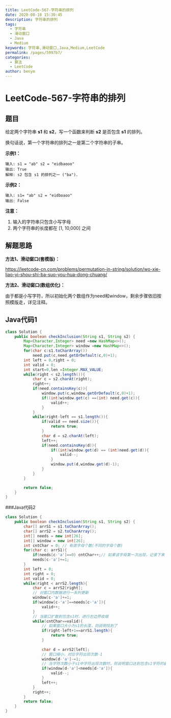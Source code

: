 ```yaml
---
title: LeetCode-567-字符串的排列
date: 2020-08-18 15:30:45
description: 字符串的排列
tags: 
  - 字符串
  - 滑动窗口
  - Java
  - Medium
keywords: 字符串,滑动窗口,Java,Medium,LeetCode
permalink: /pages/5997b7/
categories: 
  - 算法
  - LeetCode
author: benym
---
```


# LeetCode-567-字符串的排列

## 题目

给定两个字符串 **s1** 和 **s2**，写一个函数来判断 **s2** 是否包含 **s1** 的排列。

换句话说，第一个字符串的排列之一是第二个字符串的子串。



**示例1：**

```
输入: s1 = "ab" s2 = "eidbaooo"
输出: True
解释: s2 包含 s1 的排列之一 ("ba").
```

**示例2：**

```
输入: s1= "ab" s2 = "eidboaoo"
输出: False
```

**注意：**

1. 输入的字符串只包含小写字母
2. 两个字符串的长度都在 [1, 10,000] 之间

## 解题思路

**方法1、滑动窗口(套模版)：**

https://leetcode-cn.com/problems/permutation-in-string/solution/wo-xie-liao-yi-shou-shi-ba-suo-you-hua-dong-chuang/

**方法2、滑动窗口(数组优化)：**

由于都是小写字符，所以初始化两个数组作为need和window，剩余步骤依旧按照模版走，详见注释。


## Java代码1

```java
class Solution {
    public boolean checkInclusion(String s1, String s2) {
        Map<Character,Integer> need =new HashMap<>();
        Map<Character,Integer> window =new HashMap<>();
        for(char c:s1.toCharArray()) 
            need.put(c,need.getOrDefault(c,0)+1);
        int left = 0,right = 0;
        int valid = 0;
        int start=0,len =Integer.MAX_VALUE;
        while(right < s2.length()){
            char c = s2.charAt(right);
            right++;
            if(need.containsKey(c)){
                window.put(c,window.getOrDefault(c,0)+1);
                if((int)window.get(c) ==(int) need.get(c)){
                    valid++;
                }
            }
            while(right-left == s1.length()){
                if(valid == need.size()){
                    return true;
                }
                char d = s2.charAt(left);
                left++;
                if(need.containsKey(d)){
                    if((int)window.get(d) == (int)need.get(d)){
                        valid--;
                    }
                    window.put(d,window.get(d)-1);
                }
            }
        }

        return false;
    }
}
```
###Java代码2

```java
class Solution {
    public boolean checkInclusion(String s1, String s2) {
        char[] arrS1 = s1.toCharArray();
        char[] arrS2 = s2.toCharArray();
        int[] needs = new int[26];
        int[] window = new int[26]; 
        int cntChar = 0; // 有效字母个数(不同的字母个数)
        for(char c: arrS1){
            if(needs[c-'a']==0) cntChar++;// 如果该字母第一次出现，记录下来
            needs[c-'a']+=1;
        }
        int left = 0;
        int right = 0;
        int valid = 0;
        while(right < arrS2.length){
            char c = arrS2[right];
            // 对窗口内数据进行一系列更新
            window[c-'a']+=1;
            if(window[c-'a']==needs[c-'a']){
                valid++;
            }
            // 当窗口扩散到包含s1时，进行左边界收缩
            while(cntChar==valid){
                // 如果窗口大小为s1的长度，则说明找到了
                if(right-left+1==arrS1.length){
                    return true;
                }
                
                char d = arrS2[left];
                // 窗口缩小，对应字符出现次数-1
                window[d-'a']-=1;
                // 当字符次数小于s1中字符出现次数时，则说明窗口达到包含s1字符的最小窗口
                if(window[d-'a']<needs[d-'a']){
                    valid--;
                }
                left++;
            }
            right++;
        }
        return false;
    }
}
```
